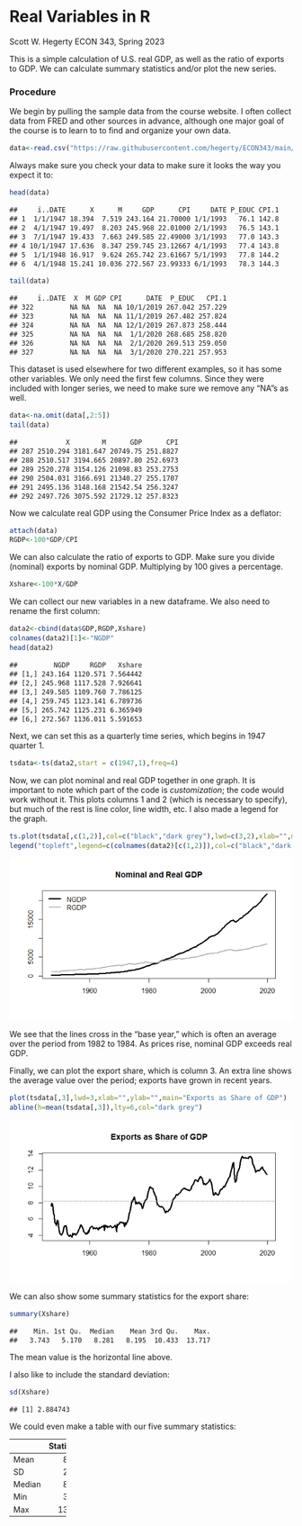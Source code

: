 Real Variables in R
================
Scott W. Hegerty
ECON 343, Spring 2023

This is a simple calculation of U.S. real GDP, as well as the ratio of
exports to GDP. We can calculate summary statistics and/or plot the new
series.

### Procedure

We begin by pulling the sample data from the course website. I often
collect data from FRED and other sources in advance, although one major
goal of the course is to learn to to find and organize your own data.

``` r
data<-read.csv("https://raw.githubusercontent.com/hegerty/ECON343/main/MacroDataExample.csv",header=TRUE)
```

Always make sure you check your data to make sure it looks the way you
expect it to:

``` r
head(data)
```

    ##     ï..DATE      X      M     GDP      CPI     DATE P_EDUC CPI.1
    ## 1  1/1/1947 18.394  7.519 243.164 21.70000 1/1/1993   76.1 142.8
    ## 2  4/1/1947 19.497  8.203 245.968 22.01000 2/1/1993   76.5 143.1
    ## 3  7/1/1947 19.433  7.663 249.585 22.49000 3/1/1993   77.0 143.3
    ## 4 10/1/1947 17.636  8.347 259.745 23.12667 4/1/1993   77.4 143.8
    ## 5  1/1/1948 16.917  9.624 265.742 23.61667 5/1/1993   77.8 144.2
    ## 6  4/1/1948 15.241 10.036 272.567 23.99333 6/1/1993   78.3 144.3

``` r
tail(data)
```

    ##     ï..DATE  X  M GDP CPI      DATE  P_EDUC   CPI.1
    ## 322         NA NA  NA  NA 10/1/2019 267.042 257.229
    ## 323         NA NA  NA  NA 11/1/2019 267.482 257.824
    ## 324         NA NA  NA  NA 12/1/2019 267.873 258.444
    ## 325         NA NA  NA  NA  1/1/2020 268.685 258.820
    ## 326         NA NA  NA  NA  2/1/2020 269.513 259.050
    ## 327         NA NA  NA  NA  3/1/2020 270.221 257.953

This dataset is used elsewhere for two different examples, so it has
some other variables. We only need the first few columns. Since they
were included with longer series, we need to make sure we remove any
“NA”s as well.

``` r
data<-na.omit(data[,2:5])
tail(data)
```

    ##            X        M      GDP      CPI
    ## 287 2510.294 3181.647 20749.75 251.8827
    ## 288 2510.517 3194.665 20897.80 252.6973
    ## 289 2520.278 3154.126 21098.83 253.2753
    ## 290 2504.031 3166.691 21340.27 255.1707
    ## 291 2495.136 3148.168 21542.54 256.3247
    ## 292 2497.726 3075.592 21729.12 257.8323

Now we calculate real GDP using the Consumer Price Index as a deflator:

``` r
attach(data)
RGDP<-100*GDP/CPI
```

We can also calculate the ratio of exports to GDP. Make sure you divide
(nominal) exports by nominal GDP. Multiplying by 100 gives a percentage.

``` r
Xshare<-100*X/GDP
```

We can collect our new variables in a new dataframe. We also need to
rename the first column:

``` r
data2<-cbind(data$GDP,RGDP,Xshare)
colnames(data2)[1]<-"NGDP"
head(data2)
```

    ##         NGDP     RGDP   Xshare
    ## [1,] 243.164 1120.571 7.564442
    ## [2,] 245.968 1117.528 7.926641
    ## [3,] 249.585 1109.760 7.786125
    ## [4,] 259.745 1123.141 6.789736
    ## [5,] 265.742 1125.231 6.365949
    ## [6,] 272.567 1136.011 5.591653

Next, we can set this as a quarterly time series, which begins in 1947
quarter 1.

``` r
tsdata<-ts(data2,start = c(1947,1),freq=4)
```

Now, we can plot nominal and real GDP together in one graph. It is
important to note which part of the code is *customization*; the code
would work without it. This plots columns 1 and 2 (which is necessary to
specify), but much of the rest is line color, line width, etc. I also
made a legend for the graph.

``` r
ts.plot(tsdata[,c(1,2)],col=c("black","dark grey"),lwd=c(3,2),xlab="",main="Nominal and Real GDP")
legend("topleft",legend=c(colnames(data2)[c(1,2)]),col=c("black","dark grey"),lwd=c(3,2),bty="n")
```

![](Real_Variable_Notes_files/figure-gfm/gdp-1.png)<!-- -->

We see that the lines cross in the “base year,” which is often an
average over the period from 1982 to 1984. As prices rise, nominal GDP
exceeds real GDP.

Finally, we can plot the export share, which is column 3. An extra line
shows the average value over the period; exports have grown in recent
years.

``` r
plot(tsdata[,3],lwd=3,xlab="",ylab="",main="Exports as Share of GDP")
abline(h=mean(tsdata[,3]),lty=6,col="dark grey")
```

![](Real_Variable_Notes_files/figure-gfm/xshare-1.png)<!-- -->

We can also show some summary statistics for the export share:

``` r
summary(Xshare)
```

    ##    Min. 1st Qu.  Median    Mean 3rd Qu.    Max. 
    ##   3.743   5.170   8.281   8.195  10.433  13.717

The mean value is the horizontal line above.

I also like to include the standard deviation:

``` r
sd(Xshare)
```

    ## [1] 2.884743

We could even make a table with our five summary statistics:

<table style="width:20%;">
<thead>
<tr>
<th style="text-align:left;">
</th>
<th style="text-align:right;">
Statistic
</th>
</tr>
</thead>
<tbody>
<tr>
<td style="text-align:left;">
Mean
</td>
<td style="text-align:right;">
8.20
</td>
</tr>
<tr>
<td style="text-align:left;">
SD
</td>
<td style="text-align:right;">
2.88
</td>
</tr>
<tr>
<td style="text-align:left;">
Median
</td>
<td style="text-align:right;">
8.28
</td>
</tr>
<tr>
<td style="text-align:left;">
Min
</td>
<td style="text-align:right;">
3.74
</td>
</tr>
<tr>
<td style="text-align:left;">
Max
</td>
<td style="text-align:right;">
13.72
</td>
</tr>
</tbody>
</table>
